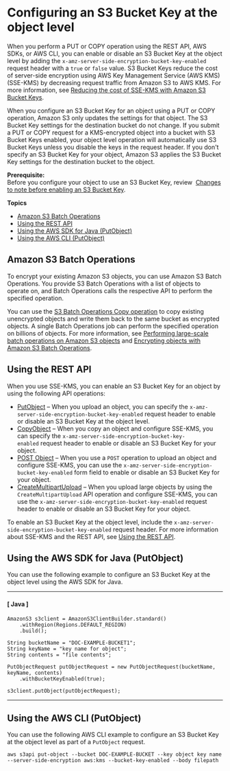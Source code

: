 # Configuring an S3 Bucket Key at the object level<a name="configuring-bucket-key-object"></a>

When you perform a PUT or COPY operation using the REST API, AWS SDKs, or AWS CLI, you can enable or disable an S3 Bucket Key at the object level by adding the `x-amz-server-side-encryption-bucket-key-enabled` request header with a `true` or `false` value\. S3 Bucket Keys reduce the cost of server\-side encryption using AWS Key Management Service \(AWS KMS\) \(SSE\-KMS\) by decreasing request traffic from Amazon S3 to AWS KMS\. For more information, see [Reducing the cost of SSE\-KMS with Amazon S3 Bucket Keys](bucket-key.md)\. 

When you configure an S3 Bucket Key for an object using a PUT or COPY operation, Amazon S3 only updates the settings for that object\. The S3 Bucket Key settings for the destination bucket do not change\. If you submit a PUT or COPY request for a KMS\-encrypted object into a bucket with S3 Bucket Keys enabled, your object level operation will automatically use S3 Bucket Keys unless you disable the keys in the request header\. If you don't specify an S3 Bucket Key for your object, Amazon S3 applies the S3 Bucket Key settings for the destination bucket to the object\.

**Prerequisite:**  
Before you configure your object to use an S3 Bucket Key, review  [Changes to note before enabling an S3 Bucket Key](bucket-key.md#bucket-key-changes)\. 

**Topics**
+ [Amazon S3 Batch Operations](#bucket-key-object-bops)
+ [Using the REST API](#bucket-key-object-rest)
+ [Using the AWS SDK for Java \(PutObject\)](#bucket-key-object-sdk)
+ [Using the AWS CLI \(PutObject\)](#bucket-key-object-cli)

## Amazon S3 Batch Operations<a name="bucket-key-object-bops"></a>

To encrypt your existing Amazon S3 objects, you can use Amazon S3 Batch Operations\. You provide S3 Batch Operations with a list of objects to operate on, and Batch Operations calls the respective API to perform the specified operation\. 

You can use the [S3 Batch Operations Copy operation](https://docs.aws.amazon.com/AmazonS3/latest/userguide/batch-ops-copy-object.html) to copy existing unencrypted objects and write them back to the same bucket as encrypted objects\. A single Batch Operations job can perform the specified operation on billions of objects\. For more information, see [Performing large\-scale batch operations on Amazon S3 objects](batch-ops.md) and [Encrypting objects with Amazon S3 Batch Operations](http://aws.amazon.com/blogs/storage/encrypting-objects-with-amazon-s3-batch-operations/)\.

## Using the REST API<a name="bucket-key-object-rest"></a>

When you use SSE\-KMS, you can enable an S3 Bucket Key for an object by using the following API operations: 
+ [PutObject](https://docs.aws.amazon.com/AmazonS3/latest/API/API_PutObject.html) – When you upload an object, you can specify the `x-amz-server-side-encryption-bucket-key-enabled` request header to enable or disable an S3 Bucket Key at the object level\. 
+ [CopyObject](https://docs.aws.amazon.com/AmazonS3/latest/API/API_CopyObject.html) – When you copy an object and configure SSE\-KMS, you can specify the `x-amz-server-side-encryption-bucket-key-enabled` request header to enable or disable an S3 Bucket Key for your object\. 
+ [POST Object](https://docs.aws.amazon.com/AmazonS3/latest/API/RESTObjectPOST.html) – When you use a `POST` operation to upload an object and configure SSE\-KMS, you can use the `x-amz-server-side-encryption-bucket-key-enabled` form field to enable or disable an S3 Bucket Key for your object\.
+ [CreateMultipartUpload](https://docs.aws.amazon.com/AmazonS3/latest/API/API_CreateMultipartUpload.html) – When you upload large objects by using the `CreateMultipartUpload` API operation and configure SSE\-KMS, you can use the `x-amz-server-side-encryption-bucket-key-enabled` request header to enable or disable an S3 Bucket Key for your object\.

To enable an S3 Bucket Key at the object level, include the `x-amz-server-side-encryption-bucket-key-enabled` request header\. For more information about SSE\-KMS and the REST API, see [Using the REST API](specifying-kms-encryption.md#KMSUsingRESTAPI)\.

## Using the AWS SDK for Java \(PutObject\)<a name="bucket-key-object-sdk"></a>

You can use the following example to configure an S3 Bucket Key at the object level using the AWS SDK for Java\.

------
#### [ Java ]

```
AmazonS3 s3client = AmazonS3ClientBuilder.standard()
    .withRegion(Regions.DEFAULT_REGION)
    .build();

String bucketName = "DOC-EXAMPLE-BUCKET1";
String keyName = "key name for object";
String contents = "file contents";

PutObjectRequest putObjectRequest = new PutObjectRequest(bucketName, keyName, contents)
    .withBucketKeyEnabled(true);
    
s3client.putObject(putObjectRequest);
```

------

## Using the AWS CLI \(PutObject\)<a name="bucket-key-object-cli"></a>

You can use the following AWS CLI example to configure an S3 Bucket Key at the object level as part of a `PutObject` request\.

```
aws s3api put-object --bucket DOC-EXAMPLE-BUCKET --key object key name --server-side-encryption aws:kms --bucket-key-enabled --body filepath
```